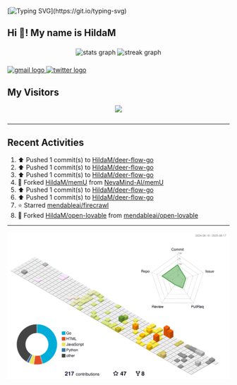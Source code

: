 [![Typing SVG](https://readme-typing-svg.herokuapp.com?size=50&duration=5000&color=8C43EA&vCenter=true&width=2000&height=70&lines=开拓视野,+冲破艰险,+洞悉所有,+贴近生活,+寻找真爱,+感受彼此;这就是人生的目的.)](https://git.io/typing-svg)


<h2 align="left">Hi 👋! My name is HildaM</h2>

###

<div align="center">
  <img src="https://github-readme-stats.vercel.app/api?username=HildaM&hide_title=false&hide_rank=false&show_icons=true&include_all_commits=true&count_private=true&disable_animations=false&theme=dracula&locale=en&hide_border=false" height="150" alt="stats graph"  />
  <img src="https://streak-stats.demolab.com?user=HildaM&locale=en&mode=daily&theme=dracula&hide_border=false&border_radius=5" height="150" alt="streak graph"  />
</div>


###

<div align="left">
  <a href="zhao163frozen@gmail.com" target="_blank">
    <img src="https://img.shields.io/static/v1?message=Gmail&logo=gmail&label=&color=D14836&logoColor=white&labelColor=&style=for-the-badge" height="35" alt="gmail logo"  />
  </a>
  <a href="https://x.com/_Albert_Bob" target="_blank">
    <img src="https://img.shields.io/static/v1?message=Twitter&logo=twitter&label=&color=1DA1F2&logoColor=white&labelColor=&style=for-the-badge" height="35" alt="twitter logo"  />
  </a>
</div>


## My Visitors

<div align="center">
  <img src="https://profile-counter.glitch.me/HildaM/count.svg?"  />
</div>

###


---

## Recent Activities


<!--RECENT_ACTIVITY:start-->
1. ⬆️ Pushed 1 commit(s) to [HildaM/deer-flow-go](https://github.com/HildaM/deer-flow-go)<br>
2. ⬆️ Pushed 1 commit(s) to [HildaM/deer-flow-go](https://github.com/HildaM/deer-flow-go)<br>
3. ⬆️ Pushed 1 commit(s) to [HildaM/deer-flow-go](https://github.com/HildaM/deer-flow-go)<br>
4. 🔱 Forked [HildaM/memU](https://github.com/HildaM/memU) from [NevaMind-AI/memU](https://github.com/NevaMind-AI/memU)<br>
5. ⬆️ Pushed 1 commit(s) to [HildaM/deer-flow-go](https://github.com/HildaM/deer-flow-go)<br>
6. ⬆️ Pushed 1 commit(s) to [HildaM/deer-flow-go](https://github.com/HildaM/deer-flow-go)<br>
7. ⭐ Starred [mendableai/firecrawl](https://github.com/mendableai/firecrawl)<br>
8. 🔱 Forked [HildaM/open-lovable](https://github.com/HildaM/open-lovable) from [mendableai/open-lovable](https://github.com/mendableai/open-lovable)<br>
<!--RECENT_ACTIVITY:end-->

---


![](./profile-3d-contrib/profile-south-season-animate.svg)

